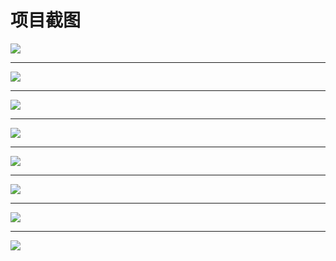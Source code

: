 # 项目截图
![](https://github.com/q326881053/ExpressDeliverySystem/blob/master/snapshot/1.png)
***
![](https://github.com/q326881053/ExpressDeliverySystem/blob/master/snapshot/2.png)
***
![](https://github.com/q326881053/ExpressDeliverySystem/blob/master/snapshot/3.png)
***
![](https://github.com/q326881053/ExpressDeliverySystem/blob/master/snapshot/4.png)
***
![](https://github.com/q326881053/ExpressDeliverySystem/blob/master/snapshot/5.png)
***
![](https://github.com/q326881053/ExpressDeliverySystem/blob/master/snapshot/6.png)
***
![](https://github.com/q326881053/ExpressDeliverySystem/blob/master/snapshot/7.png)
***
![](https://github.com/q326881053/ExpressDeliverySystem/blob/master/snapshot/8.png)